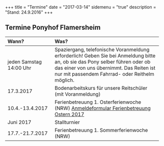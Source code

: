 +++
title = "Termine" 
date = "2017-03-14"
sidemenu = "true" 
description = "Stand: 24.9.2016"
+++

## Termine Ponyhof Flamersheim

Wann?                                                    | Was?
:------------------------------------------------------- | :--------------------------------------------------
 | jeden Samstag 14:00 Uhr                               | Spaziergang, telefonische Voranmeldung erforderlich! Geben Sie bei Anmeldung bitte an, ob sie das Pony selber führen oder ob das einer von uns übernimmt. Das Reiten ist nur mit passendem Fahrrad- oder Reithelm möglich. |
 | 17.3.2017                                             | Bodenarbeitskurs für unsere Reitschüler (mit Voranmeldung) |
 | 10.4.-13.4.2017                                       | Ferienbetreuung 1. Osterferienwoche (NRW) [Anmeldeformular Ferienbetreuung Ostern 2017](/downloads/ferienbetreuung-ostern-2017.pdf) |
 | Juni 2017                                             | Stallturnier |
 | 17.7.-21.7.2017                                       | Ferienbetreuung 1. Sommerferienwoche (NRW) | [Anmeldeformular Ferienbetreuung Sommer 2017](/downloads/ferienbetreuung-sommer-2017.pdf) |
